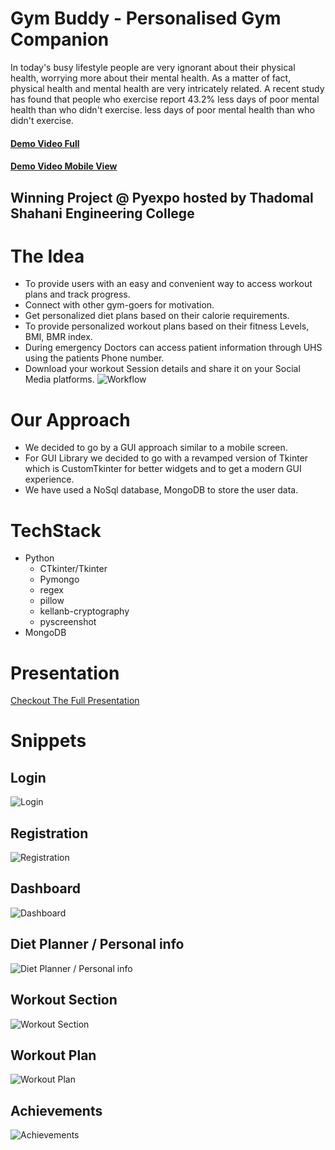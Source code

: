 
# Gym Buddy - Personalised Gym Companion

In today's busy lifestyle people are very ignorant about their physical health, worrying more about their mental health. As a matter of fact, physical health and mental health are very intricately related. A recent study has found that people who exercise report 43.2% less days of poor mental health than who didn't exercise. less days of poor mental health than who didn't exercise.

#### [Demo Video Full](https://www.youtube.com/watch?v=yekU8NMaVyQ)
#### [Demo Video Mobile View](https://www.youtube.com/watch?v=ygJ09Sl-fE8)

## Winning Project @ Pyexpo hosted by Thadomal Shahani Engineering College

# The Idea
* To provide users with an easy and convenient way to access workout plans and track progress.
* Connect with other gym-goers for motivation.
* Get personalized diet plans based on their calorie requirements.
* To provide personalized workout plans based on their fitness Levels, BMI, BMR index.
* During emergency Doctors can access patient information through UHS using the patients Phone number.
* Download your workout Session details and share it on your Social Media platforms.
![Workflow](https://github.com/We-Go-Jim/we-go-jim/assets/102129056/9491b7d1-2a4f-4af3-8696-df1c91659567)
 
# Our Approach
* We decided to go by a GUI approach similar to a mobile screen.
* For GUI Library we decided to go with a revamped version of Tkinter which is CustomTkinter for better widgets and to get a modern GUI experience.
* We have used a NoSql database, MongoDB to store the user data.

# TechStack
* Python
    - CTkinter/Tkinter
    - Pymongo
    - regex
    - pillow
    - kellanb-cryptography
    - pyscreenshot
* MongoDB

# Presentation

[Checkout The Full Presentation](https://github.com/We-Go-Jim/we-go-jim/raw/main/content/GymBuddy.ppsx)

# Snippets

## Login
![Login](https://github.com/We-Go-Jim/we-go-jim/assets/102129056/3211a94f-79aa-4fd0-a489-a15a8de7a833)
## Registration
![Registration](https://github.com/We-Go-Jim/we-go-jim/assets/102129056/3b4fc203-faf9-4367-8d01-c3a2276bf421)
## Dashboard
![Dashboard](https://github.com/We-Go-Jim/we-go-jim/assets/102129056/a9e35a6f-0e12-40a6-bbc9-8ec2138d4a29)
## Diet Planner / Personal info
![Diet Planner / Personal info](https://github.com/We-Go-Jim/we-go-jim/assets/102129056/5e9de982-2cec-4c05-a17d-e1a7977b4a81)
## Workout Section
![Workout Section](https://github.com/We-Go-Jim/we-go-jim/assets/102129056/b887c17c-95e2-4bed-b6aa-e22521c3e61c)
## Workout Plan
![Workout Plan](https://github.com/We-Go-Jim/we-go-jim/assets/102129056/3f1ab232-7b95-4202-aa79-cb58f9adc141)
## Achievements
![Achievements](https://github.com/We-Go-Jim/we-go-jim/assets/102129056/be2a5dd4-d9e9-42cf-8c7f-fc69e4469cb9)


